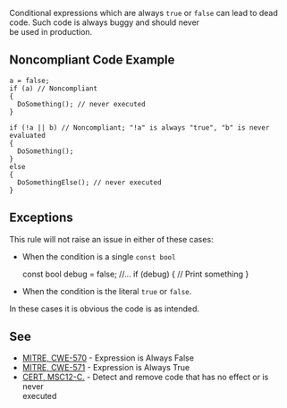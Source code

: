 
Conditional expressions which are always `true` or `false` can lead to dead code. Such code is always buggy and should never<br>be used in production.

## Noncompliant Code Example


    a = false;
    if (a) // Noncompliant
    {
      DoSomething(); // never executed
    }
    
    if (!a || b) // Noncompliant; "!a" is always "true", "b" is never evaluated
    {
      DoSomething();
    }
    else
    {
      DoSomethingElse(); // never executed
    }


## Exceptions

This rule will not raise an issue in either of these cases:

- When the condition is a single `const bool`



    const bool debug = false;
    //...
    if (debug)
    {
      // Print something
    }


- When the condition is the literal `true` or `false`.


In these cases it is obvious the code is as intended.

## See

- [MITRE, CWE-570](http://cwe.mitre.org/data/definitions/570.html) - Expression is Always False
- [MITRE, CWE-571](http://cwe.mitre.org/data/definitions/571) - Expression is Always True
- [CERT, MSC12-C.](https://www.securecoding.cert.org/confluence/x/NYA5) - Detect and remove code that has no effect or is never<br>  executed

